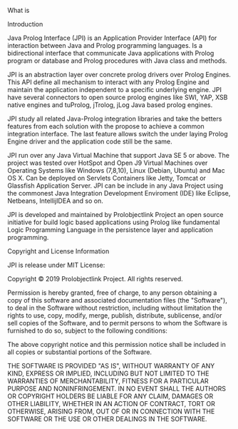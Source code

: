 What is


Introduction

Java Prolog Interface (JPI) is an Application Provider Interface (API) for interaction between Java and Prolog programming languages. Is a bidirectional interface that communicate Java applications with Prolog program or database and Prolog procedures with Java class and methods.

JPI is an abstraction layer over concrete prolog drivers over Prolog Engines. This API define all mechanism to interact with any Prolog Engine and maintain the application independent to a specific underlying engine. JPI have several connectors to open source prolog engines like SWI, YAP, XSB native engines and tuProlog, jTrolog, jLog Java based prolog engines.

JPI study all related Java-Prolog integration libraries and take the betters features from each solution with the propose to achieve a common integration interface. The last feature allows switch the under laying Prolog Engine driver and the application code still be the same.

JPI run over any Java Virtual Machine that support Java SE 5 or above. The project was tested over HotSpot and Open J9 Virtual Machines over Operating Systems like Windows (7,8,10), Linux (Debian, Ubuntu) and Mac OS X. Can be deployed on Servlets Containers like Jetty, Tomcat or Glassfish Application Server. JPI can be include in any Java Project using the commonest Java Integration Development Enviroment (IDE) like Eclipse, Netbeans, IntellijIDEA and so on.

JPI is developed and maintained by Prolobjectlink Project an open source initiative for build logic based applications using Prolog like fundamental Logic Programming Language in the persistence layer and application programming.


Copyright and License Information

JPI is release under MIT License:

Copyright © 2019 Prolobjectlink Project. All rights reserved. 

Permission is hereby granted, free of charge, to any person obtaining a copy of this software and associated documentation files (the "Software"), to deal in the Software without restriction, including without limitation the rights to use, copy, modify, merge, publish, distribute, sublicense, and/or sell copies of the Software, and to permit persons to whom the Software is furnished to do so, subject to the following conditions:

The above copyright notice and this permission notice shall be included in all copies or substantial portions of the Software.

THE SOFTWARE IS PROVIDED "AS IS", WITHOUT WARRANTY OF ANY KIND, EXPRESS OR IMPLIED, INCLUDING BUT NOT LIMITED TO THE WARRANTIES OF MERCHANTABILITY, FITNESS FOR A PARTICULAR PURPOSE AND NONINFRINGEMENT. IN NO EVENT SHALL THE AUTHORS OR COPYRIGHT HOLDERS BE LIABLE FOR ANY CLAIM, DAMAGES OR OTHER LIABILITY, WHETHER IN AN ACTION OF CONTRACT, TORT OR OTHERWISE, ARISING FROM, OUT OF OR IN CONNECTION WITH THE SOFTWARE OR THE USE OR OTHER DEALINGS IN THE SOFTWARE.
